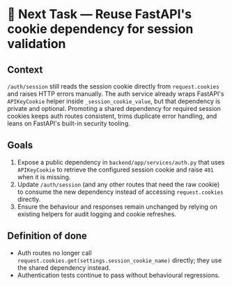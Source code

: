 # 🔄 Next Task — Reuse FastAPI's cookie dependency for session validation

## Context
`/auth/session` still reads the session cookie directly from `request.cookies` and raises HTTP errors manually. The auth service already wraps FastAPI's `APIKeyCookie` helper inside `_session_cookie_value`, but that dependency is private and optional. Promoting a shared dependency for required session cookies keeps auth routes consistent, trims duplicate error handling, and leans on FastAPI's built-in security tooling.

## Goals
1. Expose a public dependency in `backend/app/services/auth.py` that uses `APIKeyCookie` to retrieve the configured session cookie and raise `401` when it is missing.
2. Update `/auth/session` (and any other routes that need the raw cookie) to consume the new dependency instead of accessing `request.cookies` directly.
3. Ensure the behaviour and responses remain unchanged by relying on existing helpers for audit logging and cookie refreshes.

## Definition of done
- Auth routes no longer call `request.cookies.get(settings.session_cookie_name)` directly; they use the shared dependency instead.
- Authentication tests continue to pass without behavioural regressions.
